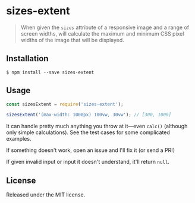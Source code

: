 # sizes-extent

> When given the `sizes` attribute of a responsive image and a range of screen
> widths, will calculate the maximum and minimum CSS pixel widths of the image
> that will be displayed.

## Installation

```
$ npm install --save sizes-extent
```

## Usage

```js
const sizesExtent = require('sizes-extent');

sizesExtent('(max-width: 1000px) 100vw, 30vw'); // [300, 1000]
```

It can handle pretty much anything you throw at it—even `calc()` (although only
simple calculations). See the test cases for some complicated examples.

If something doesn't work, open an issue and I'll fix it (or send a PR!)

If given invalid input or input it doesn't understand, it'll return `null`.

## License

Released under the MIT license.
